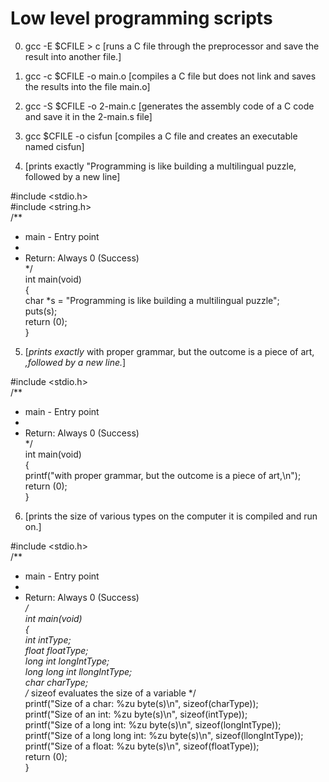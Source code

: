 Low level programming scripts
=============================

 0. gcc -E $CFILE > c [runs a C file through the preprocessor and save the result into another file.]

 1. gcc -c $CFILE -o main.o  [compiles a C file but does not link and saves the results into the file main.o]

 2. gcc -S $CFILE -o 2-main.c [generates the assembly code of a C code and save it in the 2-main.s file]

 3. gcc $CFILE -o cisfun  [compiles a C file and creates an executable named cisfun]

 4. [prints exactly "Programming is like building a multilingual puzzle, followed by a new line]

#include <stdio.h>                                                                                                              
#include <string.h>                                                                                                             
/**                                                                                                                             
* main - Entry point                                                                                                            
*                                                                                                                               
* Return: Always 0 (Success)                                                                                                    
*/                                                                                                                              
int main(void)                                                                                                                  
{                                                                                                                               
char *s = "Programming is like building a multilingual puzzle";                                                                 
puts(s);                                                                                                                        
return (0);                                                                                                                     
}

 5. [_prints exactly_ with proper grammar, but the outcome is a piece of art, _,followed by a new line._]

#include <stdio.h>                                                                                                               
/**                                                                                                                              
* main - Entry point                                                                                                             
*                                                                                                                                
* Return: Always 0 (Success)                                                                                                     
*/                                                                                                                               
int main(void)                                                                                                                   
{                                                                                                                                
printf("with proper grammar, but the outcome is a piece of art,\n");                                                             
return (0);                                                                                                                      
}     

 6. [prints the size of various types on the computer it is compiled and run on.]

#include <stdio.h>                                                                                                               
/**                                                                                                                              
* main - Entry point                                                                                                             
*                                                                                                                                
* Return: Always 0 (Success)                                                                                                     
*/                                                                                                                               
int main(void)                                                                                                                   
{                                                                                                                                
int intType;                                                                                                                     
float floatType;                                                                                                                 
long int longIntType;                                                                                                            
long long int llongIntType;                                                                                                      
char charType;                                                                                                                   
/* sizeof evaluates the size of a variable */                                                                                    
printf("Size of a char: %zu byte(s)\n", sizeof(charType));                                                                       
printf("Size of an int: %zu byte(s)\n", sizeof(intType));                                                                        
printf("Size of a long int: %zu byte(s)\n", sizeof(longIntType));                                                                
printf("Size of a long long int: %zu byte(s)\n", sizeof(llongIntType));                                                          
printf("Size of a float: %zu byte(s)\n", sizeof(floatType));                                                                     
return (0);                                                                                                                      
}                                                                                                